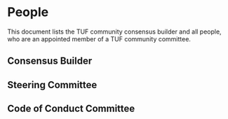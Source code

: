 # People

This document lists the TUF community consensus builder and all people, who are
an appointed member of a TUF community committee.

<!-- TODO: Fill in people (name, affiliation, github handle, email, gpg
fingerprint, etc.) -->

## Consensus Builder

## Steering Committee

## Code of Conduct Committee

<!--
## Security Contact

TODO: Should we add a dedicated security contact? If so, its appointment
should be mentioned in GOVERNACE.md. If not, SECURITY.md needs to be updated.
-->